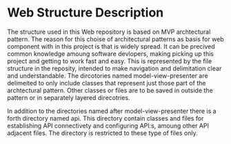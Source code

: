 # Web Structure Description

The structure used in this Web repository is based on MVP archtectural pattern. The reason for this choise of architectural patterns as basis for web component with in this project is that is widely spread. It can be precived common knowledge amoung software devlopers, making picking up this project and getting to work fast and easy. This is represented by the file structure in the reposity, intended to make navigation and delimitation clear and understandable. The dircotories named model-view-presenter are delimeited to only include classes that represent just those part of the archtectural pattern. Other classes or files are to be saved in outside the pattern or in separately layered direcotries.    

In addition to the directories named after model-view-presenter there is a forth directory named api. This directory contain classes and files for establishing API connectivety and configuring API:s, amoung other API adjacent files. The directory is restricted to these type of files only.      